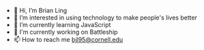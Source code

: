 - 👋 Hi, I’m Brian Ling
- 👀 I’m interested in using technology to make people's lives better
- 🌱 I’m currently learning JavaScript
- 💞️ I'm currently working on Battleship
- 📫 How to reach me bjl95@cornell.edu

<!---
bjl95/bjl95 is a ✨ special ✨ repository because its `README.md` (this file) appears on your GitHub profile.
You can click the Preview link to take a look at your changes.
--->
